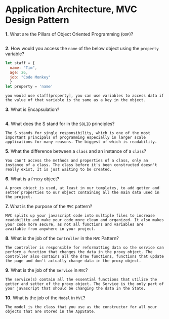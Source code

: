 # Application Architecture, MVC Design Pattern

**1.** What are the Pillars of Object Oriented Programming (`OOP`)?
<!-- enter you answer in the space below -->
```

```
**2.** How would you access the `name` of the below object using the `property` variable?
```js
let staff = {
  name: "Tim",
  age: 26,
  job: "Code Monkey"
  }
let property = 'name'
```
<!-- enter you answer in the space below -->
```
you would use staff[property], you can use variables to access data if the value of that variable is the same as a key in the object.
```
**3.** What is Encapsulation?
<!-- enter you answer in the space below -->
```

```
**4.** What does the S stand for in the `SOLID` principles?
<!-- enter you answer in the space below -->
```
The S stands for single responsibility, which is one of the most important principals of programming especially in larger scale applications for many reasons. The biggest of which is readability. 
```
**5.** What the difference between a `class` and an instance of a `class`?
<!-- enter you answer in the space below -->
```
You can't access the methods and properties of a class, only an instance of a class. The class before it's been constructed doesn't really exist, It is just waiting to be created.
```
**6.** What is a `Proxy` object?
<!-- enter you answer in the space below -->
```
A proxy object is used, at least in our templates, to add getter and setter properties to our object containing all the main data used in the project.
```

**7.** What is the purpose of the `MVC` pattern?
<!-- enter you answer in the space below -->
```
MVC splits up your javascript code into multiple files to increase readability and make your code more clean and organized. It also makes your code more secure, as not all functions and variables are available from anywhere in your project.
```
**8.** What is the job of the `Controller` in the `MVC` Pattern?
<!-- enter you answer in the space below -->
```
The controller is responsible for reformatting data so the service can perform a function that changes the data in the proxy object. The controller also contains all the draw functions, functions that update the page and don't actually change data in the proxy object.
```

**9.** What is the job of the `Service` in `MVC`?
<!-- enter you answer in the space below -->
```
The service(s) contain all the essential functions that utilize the getter and setter of the proxy object. The Service is the only part of your javascript that should be changing the data in the State. 
```
**10.** What is the job of the `Model` in `MVC`?
<!-- enter you answer in the space below -->
```
The model is the class that you use as the constructor for all your objects that are stored in the AppState.
```

